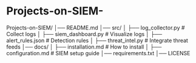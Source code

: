 # Projects-on-SIEM-
Projects-on-SIEM/
│── README.md
│── src/
│   ├── log_collector.py  # Collect logs
│   ├── siem_dashboard.py  # Visualize logs
│   ├── alert_rules.json  # Detection rules
│   ├── threat_intel.py  # Integrate threat feeds
│── docs/
│   ├── installation.md  # How to install
│   ├── configuration.md  # SIEM setup guide
│── requirements.txt
│── LICENSE
